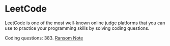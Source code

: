 # LeetCode

LeetCode is one of the most well-known online judge platforms that 
you can use to practice your programming skills by solving coding questions.

Coding questions:
383. [Ransom Note](https://github.com/DmitryEllison/LeetCode/blob/5bad2f33a5c2cee0d8df6a5b290b7f425d82bfee/src/main/java/RansomNote/README.md)
